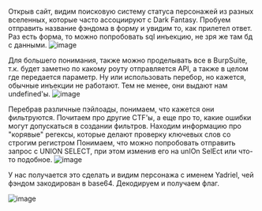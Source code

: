 Открыв сайт, видим поисковую систему статуса персонажей из разных вселенных, которые часто ассоциируют с Dark Fantasy. Пробуем отправить название фэндома в форму и увидим то, как прилетел ответ. Раз есть форма, то можно попробовать sql инъекцию, не зря же там бд с данными. 
![image](https://github.com/bysmaks/baumanka_ctf/assets/74861618/d8dc65ab-5ca4-498e-b51c-d7787f3bafaa)

Для большего понимания, также можно проделывать все в BurpSuite, т.к. будет заметно по какому роуту отправляется API, а также в целом где передается параметр. Ну или использовать перебор, но кажется, обычные инъекции не работают. Тем не менее, они выдают нам undefined'ы.
![image](https://github.com/bysmaks/baumanka_ctf/assets/74861618/00a01d2f-b5c9-43a9-bd15-40597bbfd166)

Перебрав различные пэйлоады, понимаем, что кажется они фильтруются. Почитаем про другие CTF'ы, а еще про то, какие ошибки могут допускаться в создании фильтров. Находим информацию про "корявые" регексы, которые делают проверку ключевых слов со строгим регистром Понимаем, что можно попробовать отправить запрос с UNION SELECT, при этом изменив его на unIOn SelEct или что-то подобное.
![image](https://github.com/bysmaks/baumanka_ctf/assets/74861618/374c5cce-24ea-4185-b5e4-585dc4d788d6)

У нас получается это сделать и видим персонажа с именем Yadriel, чей фэндом закодирован в base64. Декодируем и получаем флаг.

![image](https://github.com/bysmaks/baumanka_ctf/assets/74861618/6b99d445-d42f-42f0-84a9-cd4df16a5a03)


